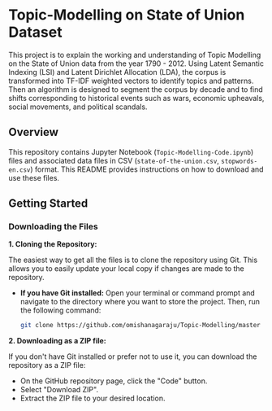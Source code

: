 # Topic-Modelling on State of Union Dataset
This project is to explain the working and understanding of Topic Modelling on the State of Union data from the year 1790 - 2012. Using Latent Semantic Indexing (LSI) and Latent Dirichlet Allocation (LDA), the corpus is transformed into TF-IDF weighted vectors to identify topics and patterns. Then an algorithm is designed to segment the corpus by decade and to find shifts corresponding to historical events such as wars, economic upheavals, social movements, and political scandals.

## Overview

This repository contains Jupyter Notebook (`Topic-Modelling-Code.ipynb`) files and associated data files in CSV (`state-of-the-union.csv`, `stopwords-en.csv`) format. This README provides instructions on how to download and use these files.


## Getting Started

### Downloading the Files

**1. Cloning the Repository:**

The easiest way to get all the files is to clone the repository using Git. This allows you to easily update your local copy if changes are made to the repository.

*   **If you have Git installed:** Open your terminal or command prompt and navigate to the directory where you want to store the project. Then, run the following command:

    ```bash
    git clone https://github.com/omishanagaraju/Topic-Modelling/master
    ```

**2. Downloading as a ZIP file:**

If you don't have Git installed or prefer not to use it, you can download the repository as a ZIP file:

*   On the GitHub repository page, click the "Code" button.
*   Select "Download ZIP".
*   Extract the ZIP file to your desired location.
